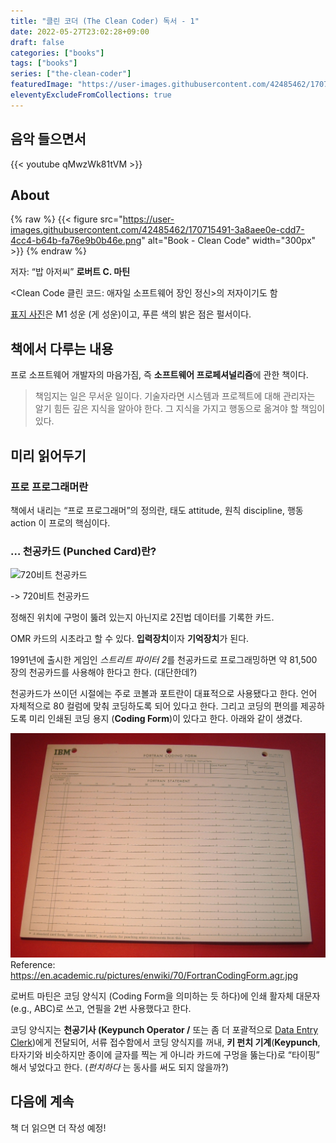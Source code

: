 ```yaml
---
title: "클린 코더 (The Clean Coder) 독서 - 1"
date: 2022-05-27T23:02:28+09:00
draft: false
categories: ["books"]
tags: ["books"]
series: ["the-clean-coder"]
featuredImage: "https://user-images.githubusercontent.com/42485462/170722855-8496b4ec-2817-4e33-b73b-d7fe2cbc8a78.png"
eleventyExcludeFromCollections: true
---
```


## 음악 들으면서

{{< youtube qMwzWk81tVM >}}

## About

{% raw %}
{{< figure src="https://user-images.githubusercontent.com/42485462/170715491-3a8aee0e-cdd7-4cc4-b64b-fa76e9b0b46e.png" alt="Book - Clean Code" width="300px" >}}
{% endraw %}

저자: “밥 아저씨” **로버트 C. 마틴**

<Clean Code 클린 코드: 애자일 소프트웨어 장인 정신>의 저자이기도 함

[표지 사진](https://image.yes24.com/goods/29241448/XL)은 M1 성운 (게 성운)이고, 푸른 색의 밝은 점은 펄서이다.

## 책에서 다루는 내용

프로 소프트웨어 개발자의 마음가짐, 즉 **소프트웨어 프로페셔널리즘**에 관한 책이다.

> 책임지는 일은 무서운 일이다. 기술자라면 시스템과 프로젝트에 대해 관리자는 알기 힘든 깊은 지식을 알아야 한다. 그 지식을 가지고 행동으로 옮겨야 할 책임이 있다.

## 미리 읽어두기

### 프로 프로그래머란

책에서 내리는 “프로 프로그래머”의 정의란, 태도 attitude, 원칙 discipline, 행동 action 이 프로의 핵심이다.

### … 천공카드 (Punched Card)란?

![720비트 천공카드](https://user-images.githubusercontent.com/42485462/170715714-8aa7888b-876d-4e1a-8ead-01eeba4af6eb.png)

-> 720비트 천공카드

정해진 위치에 구멍이 뚫려 있는지 아닌지로 2진법 데이터를 기록한 카드.

OMR 카드의 시초라고 할 수 있다. **입력장치**이자 **기억장치**가 된다.

1991년에 출시한 게임인 *스트리트 파이터 2*를 천공카드로 프로그래밍하면 약 81,500 장의 천공카드를 사용해야 한다고 한다. (대단한데?)

천공카드가 쓰이던 시절에는 주로 코볼과 포트란이 대표적으로 사용됐다고 한다. 언어 자체적으로 80 컬럼에 맞춰 코딩하도록 되어 있다고 한다. 그리고 코딩의 편의를 제공하도록 미리 인쇄된 코딩 용지 (**Coding Form**)이 있다고 한다. 아래와 같이 생겼다.

![Fortran Coding Form](/assets/img/FortranCodingForm.agr.jpg)
Reference: https://en.academic.ru/pictures/enwiki/70/FortranCodingForm.agr.jpg

로버트 마틴은 코딩 양식지 (Coding Form을 의미하는 듯 하다)에 인쇄 활자체 대문자 (e.g., ABC)로 쓰고, 연필을 2번 사용했다고 한다.

코딩 양식지는 **천공기사 (Keypunch Operator /** 또는 좀 더 포괄적으로 [Data Entry Clerk](https://en.wikipedia.org/wiki/Data_entry_clerk))에게 전달되어, 서류 접수함에서 코딩 양식지를 꺼내, **키 펀치 기계**(**Keypunch**, 타자기와 비슷하지만 종이에 글자를 찍는 게 아니라 카드에 구멍을 뚫는다)로 “타이핑” 해서 넣었다고 한다. (_펀치하다_ 는 동사를 써도 되지 않을까?)

## 다음에 계속

책 더 읽으면 더 작성 예정!
